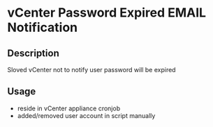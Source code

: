 # vCenter Password Expired EMAIL Notification

## Description

Sloved vCenter not to notify user password will be expired

## Usage

+ reside in vCenter appliance cronjob 
+ added/removed user account in script manually
